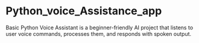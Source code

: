 # Python_voice_Assistance_app
Basic Python Voice Assistant is a beginner-friendly AI project that listens to user voice commands, processes them, and responds with spoken output.
